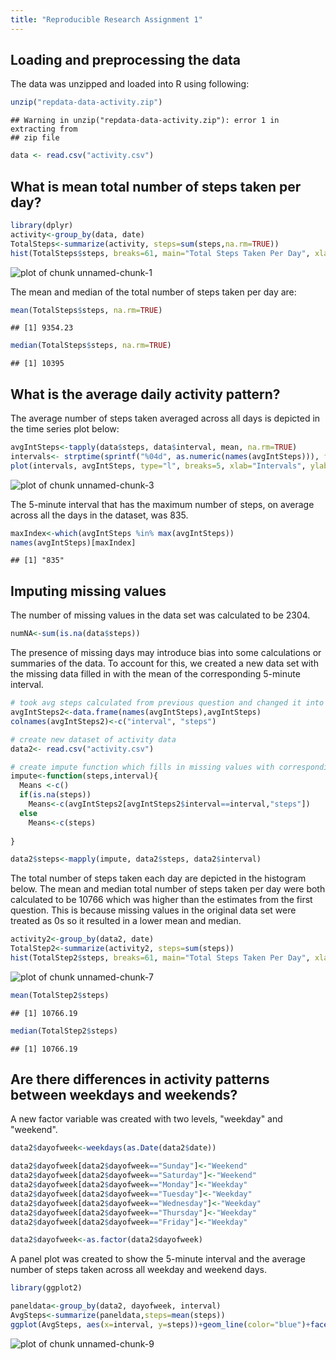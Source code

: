 ```yaml
---
title: "Reproducible Research Assignment 1"
---
```


## Loading and preprocessing the data

The data was unzipped and loaded into R using following:


```r
unzip("repdata-data-activity.zip")
```

```
## Warning in unzip("repdata-data-activity.zip"): error 1 in extracting from
## zip file
```

```r
data <- read.csv("activity.csv")
```

## What is mean total number of steps taken per day?


```r
library(dplyr)
activity<-group_by(data, date)
TotalSteps<-summarize(activity, steps=sum(steps,na.rm=TRUE))
hist(TotalSteps$steps, breaks=61, main="Total Steps Taken Per Day", xlab="# Steps")
```

![plot of chunk unnamed-chunk-1](figure/unnamed-chunk-1-1.png) 

The mean and median of the total number of steps taken per day are:

```r
mean(TotalSteps$steps, na.rm=TRUE)
```

```
## [1] 9354.23
```

```r
median(TotalSteps$steps, na.rm=TRUE)
```

```
## [1] 10395
```

## What is the average daily activity pattern?
The average number of steps taken averaged across all days is depicted in the time series plot below:

```r
avgIntSteps<-tapply(data$steps, data$interval, mean, na.rm=TRUE)
intervals<- strptime(sprintf("%04d", as.numeric(names(avgIntSteps))), format="%H%M")
plot(intervals, avgIntSteps, type="l", breaks=5, xlab="Intervals", ylab="Steps", main="Avg Steps Taken by Interval")
```

![plot of chunk unnamed-chunk-3](figure/unnamed-chunk-3-1.png) 

The 5-minute interval that has the maximum number of steps, on average across all the days in the dataset, was 835. 

```r
maxIndex<-which(avgIntSteps %in% max(avgIntSteps))
names(avgIntSteps)[maxIndex]
```

```
## [1] "835"
```

## Imputing missing values
The number of missing values in the data set was calculated to be 2304. 


```r
numNA<-sum(is.na(data$steps))
```

The presence of missing days may introduce bias into some calculations or summaries of the data. To account for this, we created a new data set with the missing data filled in with the mean of the corresponding 5-minute interval.


```r
# took avg steps calculated from previous question and changed it into a data frame and added column names
avgIntSteps2<-data.frame(names(avgIntSteps),avgIntSteps)
colnames(avgIntSteps2)<-c("interval", "steps")

# create new dataset of activity data
data2<- read.csv("activity.csv")

# create impute function which fills in missing values with corresponding intervals means
impute<-function(steps,interval){
  Means <-c()
  if(is.na(steps)) 
    Means<-c(avgIntSteps2[avgIntSteps2$interval==interval,"steps"])
  else
    Means<-c(steps)
  
}

data2$steps<-mapply(impute, data2$steps, data2$interval)
```

The total number of steps taken each day are depicted in the histogram below. The mean and median total number of steps taken per day were both calculated to be 10766 which was higher than the estimates from the first question. This is because missing values in the original data set were treated as 0s so it resulted in a lower mean and median. 

```r
activity2<-group_by(data2, date)
TotalStep2<-summarize(activity2, steps=sum(steps))
hist(TotalStep2$steps, breaks=61, main="Total Steps Taken Per Day", xlab="# Steps")
```

![plot of chunk unnamed-chunk-7](figure/unnamed-chunk-7-1.png) 

```r
mean(TotalStep2$steps)
```

```
## [1] 10766.19
```

```r
median(TotalStep2$steps)
```

```
## [1] 10766.19
```

## Are there differences in activity patterns between weekdays and weekends?
A new factor variable was created with two levels, "weekday" and "weekend".

```r
data2$dayofweek<-weekdays(as.Date(data2$date))

data2$dayofweek[data2$dayofweek=="Sunday"]<-"Weekend"
data2$dayofweek[data2$dayofweek=="Saturday"]<-"Weekend"
data2$dayofweek[data2$dayofweek=="Monday"]<-"Weekday"
data2$dayofweek[data2$dayofweek=="Tuesday"]<-"Weekday"
data2$dayofweek[data2$dayofweek=="Wednesday"]<-"Weekday"
data2$dayofweek[data2$dayofweek=="Thursday"]<-"Weekday"
data2$dayofweek[data2$dayofweek=="Friday"]<-"Weekday"

data2$dayofweek<-as.factor(data2$dayofweek)
```

A panel plot was created to show  the 5-minute interval and the average number of steps taken across all weekday and weekend days.

```r
library(ggplot2)

paneldata<-group_by(data2, dayofweek, interval)
AvgSteps<-summarize(paneldata,steps=mean(steps))
ggplot(AvgSteps, aes(x=interval, y=steps))+geom_line(color="blue")+facet_grid(dayofweek~.)
```

![plot of chunk unnamed-chunk-9](figure/unnamed-chunk-9-1.png) 

